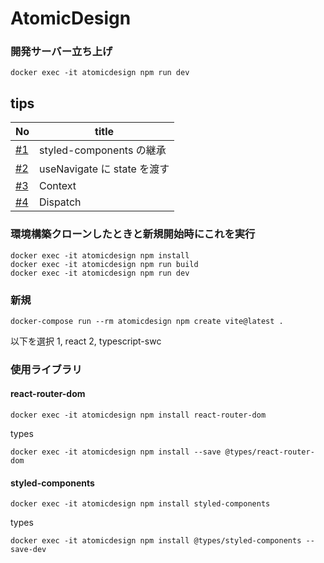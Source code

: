# AtomicDesign

### 開発サーバー立ち上げ

```
docker exec -it atomicdesign npm run dev
```

## tips

| No                                                        | title                       |
| --------------------------------------------------------- | --------------------------- |
| [#1](https://github.com/cossack910/AtomicDesign/issues/1) | styled-components の継承    |
| [#2](https://github.com/cossack910/AtomicDesign/issues/3) | useNavigate に state を渡す |
| [#3](https://github.com/cossack910/AtomicDesign/issues/5) | Context                     |
| [#4](https://github.com/cossack910/AtomicDesign/issues/6) | Dispatch                    |

### 環境構築クローンしたときと新規開始時にこれを実行

```
docker exec -it atomicdesign npm install
docker exec -it atomicdesign npm run build
docker exec -it atomicdesign npm run dev
```

### 新規

```
docker-compose run --rm atomicdesign npm create vite@latest .
```

以下を選択
1, react
2, typescript-swc

### 使用ライブラリ

#### react-router-dom

```
docker exec -it atomicdesign npm install react-router-dom
```

types

```
docker exec -it atomicdesign npm install --save @types/react-router-dom
```

#### styled-components

```
docker exec -it atomicdesign npm install styled-components
```

types

```
docker exec -it atomicdesign npm install @types/styled-components --save-dev
```
